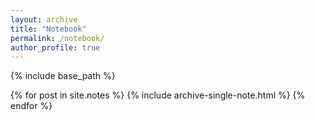 ```yaml
---
layout: archive
title: "Notebook"
permalink: /notebook/
author_profile: true
---
```





{% include base_path %}

{% for post in site.notes %}
  {% include archive-single-note.html %}
{% endfor %}
